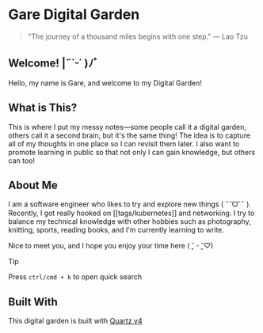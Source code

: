 # Gare Digital Garden

> "The journey of a thousand miles begins with one step." — Lao Tzu 

## Welcome! |˶˙ᵕ˙ )ﾉﾞ

Hello, my name is Gare, and welcome to my Digital Garden!

## What is This?

This is where I put my messy notes—some people call it a digital garden, others call it a second brain, but it's the same thing! The idea is to capture all of my thoughts in one place so I can revisit them later. I also want to promote learning in public so that not only I can gain knowledge, but others can too!

## About Me

I am a software engineer who likes to try and explore new things ( ˶ˆᗜˆ˵ ). Recently, I got really hooked on [[tags/kubernetes]] and networking. I try to balance my technical knowledge with other hobbies such as photography, knitting, sports, reading books, and I'm currently learning to write.

Nice to meet you, and I hope you enjoy your time here ( ˘͈ ᵕ ˘͈♡)

> [!TIP]
> Press `ctrl/cmd + k` to open quick search

## Built With

This digital garden is built with [Quartz v4](https://quartz.jzhao.xyz/)
